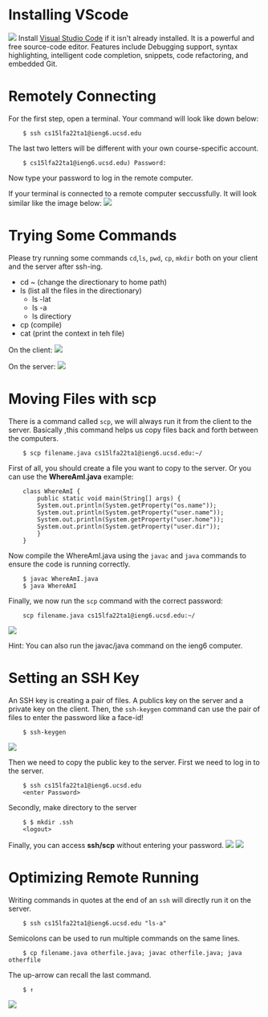 # Installing VScode
![](https://github.com/xzhugeucsd/cse15l-lab-reports/blob/main/Installing%20VScode.png)
Install [Visual Studio Code](https://code.visualstudio.com/) if it isn't already installed. It is a powerful and free source-code editor. Features include Debugging support, syntax highlighting, intelligent code completion, snippets, code refactoring, and embedded Git.

# Remotely Connecting
For the first step, open a terminal. Your command will look like down below:

        $ ssh cs15lfa22ta1@ieng6.ucsd.edu

The last two letters will be different with your own course-specific account.

        $ cs15lfa22ta1@ieng6.ucsd.edu) Password:
Now type your password to log in the remote computer.

If your terminal is connected to a remote computer seccussfully. It will look similar like the image below:
![](https://github.com/xzhugeucsd/cse15l-lab-reports/blob/main/Remotely%20Connecting.png)

# Trying Some Commands
Please try running some commands ``cd``,``ls``, ``pwd``, ``cp``, ``mkdir`` both on your client and the server after ssh-ing.
 * cd ~ (change the directionary to home path)
 * ls (list all the files in the directionary)
    * ls -lat
    * ls -a
    * ls directiory
 * cp (compile)
 * cat (print the context in teh file)

On the client:
![](https://github.com/xzhugeucsd/cse15l-lab-reports/blob/main/Tring%20command1.png)

On the server:
![](https://github.com/xzhugeucsd/cse15l-lab-reports/blob/main/trying%20command2.png)

# Moving Files with scp

There is a command called ``scp``, we will always run it from the client to the server. Basically ,this command helps us copy files back and forth between the computers.

        $ scp filename.java cs15lfa22ta1@ieng6.ucsd.edu:~/

First of all, you should create a file you want to copy to the server. Or you can use the **WhereAmI.java** example:

        class WhereAmI {
            public static void main(String[] args) {
            System.out.println(System.getProperty("os.name"));
            System.out.println(System.getProperty("user.name"));
            System.out.println(System.getProperty("user.home"));
            System.out.println(System.getProperty("user.dir"));
            }
        }

Now compile the WhereAmI.java using the ``javac`` and ``java`` commands to ensure the code is running correctly.

        $ javac WhereAmI.java
        $ java WhereAmI

Finally, we now run the ``scp`` command with the correct password:

        scp filename.java cs15lfa22ta1@ieng6.ucsd.edu:~/

![](https://github.com/xzhugeucsd/cse15l-lab-reports/blob/main/scp%20file.png)

Hint: You can also run the javac/java command on the ieng6 computer.
# Setting an SSH Key
An SSH key is creating a pair of files. A publics key on the server and a private key on the client. Then, the ``ssh-keygen`` command can use the pair of files to enter the password like a face-id!

        $ ssh-keygen

![](https://github.com/xzhugeucsd/cse15l-lab-reports/blob/main/Setting%20an%20SSH%20Key.png)

Then we need to copy the public key to the server. First we need to log in to the server.

        $ ssh cs15lfa22ta1@ieng6.ucsd.edu
        <enter Password>
Secondly, make directory to the server

        $ $ mkdir .ssh
        <logout>
Finally, you can access **ssh/scp** without entering your password.
![](https://github.com/xzhugeucsd/cse15l-lab-reports/blob/main/Setting%20an%20SSH%20Key.png)
![](https://github.com/xzhugeucsd/cse15l-lab-reports/blob/main/ssh%20with%20ssh%20key.png)
# Optimizing Remote Running
Writing commands in quotes at the end of an `ssh` will directly run it on the server.

        $ ssh cs15lfa22ta1@ieng6.ucsd.edu "ls-a"

Semicolons can be used to run multiple commands on the same lines.

        $ cp filename.java otherfile.java; javac otherfile.java; java otherfile

The up-arrow can recall the last command.

        $ ↑

![](https://github.com/xzhugeucsd/cse15l-lab-reports/blob/main/Optimizing%20Remote%20Running.png)
